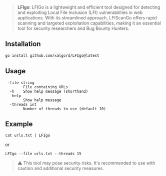 > **LFIgo**: LFIGo is a lightweight and efficient tool designed for detecting and exploiting Local File Inclusion (LFI) vulnerabilities in web applications. With its streamlined approach, LFIScanGo offers rapid scanning and targeted exploitation capabilities, making it an essential tool for security researchers and Bug Bounty Hunters.

## Installation

```bash
go install github.com/xalgord/LFIgo@latest
```

## Usage

```
 -file string
        File containing URLs
  -h    Show help message (shorthand)
  -help
        Show help message
  -threads int
        Number of threads to use (default 10)
```

## Example

```
cat urls.txt | LFIgo
```

or

```
LFIgo --file urls.txt --threads 15
```


> ⚠️ This tool may pose security risks. It's recommended to use with caution and additional security measures.
